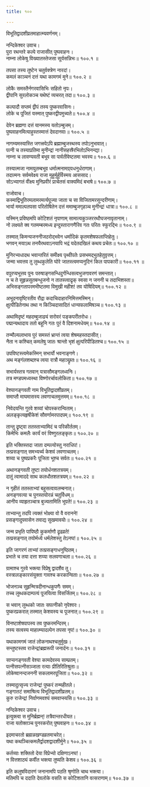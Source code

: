 ```yaml
---
title: १००

---
```

विभूतिद्वादशीव्रतमाहात्म्यवर्णनम्।  
  
नन्दिकेश्वर उवाच।  
पुरा रथन्तरे कल्पे राजासीत् पुष्पवाहनः।  
नाम्ना लोकेषु विख्यातस्तेजसा सूर्यसन्निभः॥ १००.१ ॥  
  
तपसा तस्य तुष्टेन चतुर्वक्त्रेण नारद!।  
कमलं काञ्चनं दत्तं यथा कामगमं मुने॥ १००.२ ॥  
  
लोकैः समस्तैर्नगरवासिभिः सहितो नृपः।  
द्वीपानि सुरलोकञ्च यथेष्टं व्यचरत् तदा॥ १००.३ ॥  
  
कल्पादौ सप्तमं द्वीपं तस्य पुष्करवासिनः।  
लोके च पूजितं यस्मात् पुष्करद्वीपमुच्यते॥ १००.४ ॥  
  
देवेन ब्रह्मणा दत्तं यानमस्य यतोऽम्बुजम्।  
पुष्पवाहनमित्याहुस्तस्मात्तं देवदानवाः॥ १००.५ ॥  
  
नागम्यमस्यास्ति जगत्त्रयेऽपि ब्रह्माम्बुजस्थस्य तपोऽनुभावात्।  
पत्नी च तस्याप्रतिमा मुनीन्द्र! नानीसहस्रैरभितोऽभिनन्द्या।  
नाम्ना च लावण्यवती बभूव सा पार्वतीवेष्टतमा भवस्य॥ १००.६ ॥  
  
तस्यात्मजा नामयुतम्बभूव धर्मात्मनामग्र्‌यधनुर्धराणाम्।  
तदात्मनः सर्वमवेक्ष्य राजा मुहुर्मुर्हुर्विस्मय आससाद।  
सोऽभ्यागतं वीक्ष्य मुनिप्रवीरं प्राचेतसं वाक्यमिदं बभाषे॥ १००.७ ॥  
  
राजोवाच।  
कस्माद्विभूतिरमलामरमर्त्यपूज्या जाता च सा विजितामरसुन्दरीणाम्।  
भार्या ममाल्पतपसा परितोषितेन दत्तं ममाम्बुजगृहञ्च मुनीन्द्र! धात्रा॥ १००.८ ॥  
  
यस्मिन् प्रविष्ठमपि कोटिशतं नृपाणाम् सामात्यकुञ्जररथौघजनावृतानाम्।  
नो लक्ष्यते क्व गतमम्बरमध्य इन्दुस्तारागणैरिव गतः परितः स्फुरद्भिः॥ १००.९ ॥  
  
तस्मात् किमन्यजननीजठरोद्भवेन धर्मादिकं कृतमशेषफलाप्तिहेतुः।  
भगवन् मयाऽथ तनयैरथवाऽनयापि भद्रं यदेतदखिलं कथय प्रचेतः॥ १००.१० ॥  
  
मुनिरभ्यधादथ भवान्तरितं समीक्ष्य पृथ्वीपतेः प्रसभमद्भुतहेतुवृत्तम्।  
जन्मा भवत्तव तु लुब्धकुलेति घोरे जातस्त्वमप्यनुदिनं किल पापकारी॥ १००.११ ॥  
  
वपुरप्यभूत्तव पुनः परुषाङ्गसन्धिदुर्गन्धिसत्वभुजगावरणं समन्तात्।  
न च ते सुहृन्नसुतबन्धुजनो न तातस्त्वाद्रृक् स्वसा न जननी च तदाभिशस्ता॥  
अभिसङ्गतापरमभीष्टतमा विमुखी महीश! तव योषिदियम्॥ १००.१२ ॥  
  
अभूदनावृष्टिरतीव रौद्रा कदाचिदाहारनिमित्तमस्मिन्।  
क्षुत्पीडितेनाथ तथा न किञ्चिदासादितं धान्यफलामिषञ्च॥ १००.१३ ॥  
  
अथामिदृष्टं महदम्बुजाढ्यं सरोवरं पङ्कपरीतरोधः।  
पद्मान्यथादाय ततो बहूनि गतः पुरं वै दिशनामधेयम्॥ १००.१४ ॥  
  
तन्मौल्यलाभाय पुरं समस्तं भ्रान्तं त्वया शेषमहस्तदासीत्।  
नैता न कश्चित् कमलेषु जातः श्रान्तो भृशं क्षुत्परिपीडितश्च॥ १००.१५ ॥  
  
उपविष्टस्त्वमेकस्मिन् सभार्यो भवनाङ्गणे।  
अथ मङ्गंलशब्दश्च त्वया रात्रौ महाञ्छ्रृतः॥ १००.१६ ॥  
  
सभार्यस्तत्र गतवान् यत्रासौमङ्गलध्वनिः।  
तत्र मण्डपमध्यस्था विष्णोरर्चावलोकिता॥ १००.१७ ॥  
  
वेश्यानङ्गवती नाम विभूतिद्वादशीव्रतम्।  
समाप्तौ माघमासस्य लवणाचलमुत्तमम्॥ १००.१८ ॥  
  
निवेदयन्ति गुरवे शय्यां चोपस्करान्विताम्।  
अलङ्कृत्यहृषीकेशं सौवर्णामरपादपम्॥ १००.१९ ॥  
  
तान्तु द्रृष्ट्वा ततस्ताभ्यामिदं च परिकीर्ततम्।  
किमेभिः कमलैः कार्यं वरं विष्णुरलङ्‌कृतः॥ १००.२० ॥  
  
इति भक्तिस्तदा जाता दम्पत्योस्तु नराधिप!।  
तत्प्रसङ्गात् समभ्यर्च्य केशवं लवणाचलम्।  
शय्या च पुष्पप्रकरैः पूजिता भूश्च सर्वतः॥ १००.२१ ॥  
  
अथानङ्गवती तुष्टा तयोर्धनशतत्रयम्।  
दातुं त्वामाददे साथ कलधौतशतत्रयम्॥ १००.२२ ॥  
  
न गृहीतं ततस्ताभ्यां बहुसत्वावलम्बनात्।  
अनङ्गवत्या च पुनस्तयोरन्नं चतुर्विधम्॥  
आनीय व्याहृतञ्चात्र बुज्यतामिति भूपते!॥ १००.२३ ॥  
  
ताभ्यान्तु तदपि त्यक्तं भोक्ष्या वो वै वरानने!  
प्रसङ्गादुपवासेन तवाद्य सुखमावयोः॥ १००.२४ ॥  
  
जन्म प्रभृति पापिष्ठौ कुकर्माणौ द्रृढव्रते!  
तत्प्रसङ्गात् तयोर्मध्ये धर्मलेशस्तु तेऽनघ!॥ १००.२५ ॥  
  
इति जागरणं ताभ्यां तत्प्रसङ्गाधनुष्ठितम्।  
प्रभाते च तया दत्ता शय्या सलवणाचला॥ १००.२६ ॥  
  
ग्रामाश्च गुरवे भक्त्या विप्रेषु द्वादशैव तु।  
वस्त्रालङ्कारसंयुक्ता गावश्च करकान्विताः॥ १००.२७ ॥  
  
भोजनञ्च सुहृन्मित्रदीनान्धकुपणैः समम्।  
तच्च लुब्धकदाम्पत्यं पूजयित्वा विसर्जितम्॥ १००.२८ ॥  
  
स भवान् लुब्धको जातः सपत्नीको नृपेश्वरः।  
पुष्करप्रकरात् तस्मात् केशवस्य च पूजनात्॥ १००.२९ ॥  
  
विनष्टाशेषपापस्य तव पुष्करमन्दिरम्।  
तस्य सत्वस्य माहात्म्यादल्पेन तपसा नृप!॥ १००.३० ॥  
  
यथाकामगमं जातं लोकनाथश्चतुर्मुखः।  
सन्तुष्टस्तव राजेन्द्र!ब्रह्मरूपी जनार्दनः॥ १००.३१ ॥  
  
साप्यनङ्गवती वेश्या कामदेवस्य साम्प्रतम्।  
पत्नीसपत्नीसञ्जाता रत्याः प्रीतिरितिश्रुताः॥  
लोकेष्वानन्दजननी सकलामरपूजिता॥ १००.३२ ॥  
  
तस्मादुत्सृज्य राजेन्द्र! पुष्करं तन्महीतले।  
गङ्गातटं समाश्रित्य विभूतिद्वादशीव्रतम्॥  
कुरु राजेन्द्र! निर्वाणमवश्यं समवाप्स्यसि॥ १००.३३ ॥  
  
नन्दिकेश्वर उवाच।  
इत्युक्त्वा स मुनिर्ब्रह्मन्! तत्रैवान्तरधीयत।  
राजा यतोक्तञ्च पुनरकरोत् पुष्पवाहनः॥ १००.३४ ॥  
  
इदमाचरतो ब्रह्मन्नखण्डव्रतमाचरेत्।  
यथा कथञ्चित्कमलैर्द्वादशद्वादशीर्मुने॥ १००.३५ ॥  
  
कर्तव्याः शक्तितो देया विप्रेभ्यो दक्षिणाऽनघ!।  
न वित्तशाठ्यं कर्वीत भक्त्या तुष्यति केशव॥ १००.३६ ॥  
  
इति कलुषविदारणं जनानामपि पठति श्रृणोति चाथ भक्त्या।  
मतिमपि च ददाति देवलोके वसति स कोटिशतानि वत्सराणाम्॥ १००.३७ ॥